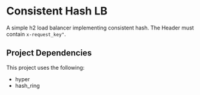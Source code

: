 # Consistent Hash LB

A simple h2 load balancer implementing consistent hash.
The Header must contain `x-request_key"`.

## Project Dependencies

This project uses the following:
* hyper
* hash_ring

## 